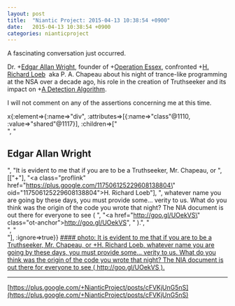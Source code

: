```yaml
---
layout: post
title:  "Niantic Project: 2015-04-13 10:38:54 +0900"
date:   2015-04-13 10:38:54 +0900
categories: nianticproject
---
```

A fascinating conversation just occurred. 

Dr. +[Edgar Allan Wright](https://plus.google.com/110289508116377658380 ""), founder of +[Operation Essex](https://plus.google.com/101577681173166935630 ""), confronted +[H. Richard Loeb](https://plus.google.com/117506125229608138804 "")  aka P. A. Chapeau about his night of trance-like programming at the NSA over a decade ago, his role in the creation of Truthseeker and its impact on +[A Detection Algorithm](https://plus.google.com/114076692022231059864 "").

I will not comment on any of the assertions concerning me at this time.

x{:element=>{:name=>"div", :attributes=>[{:name=>"class"@1110, :value=>"shared"@1117}], :children=>["<br />", "<h2>Edgar Allan Wright</h2>", "It is evident to me that if you are to be a Truthseeker, Mr. Chapeau, or ", [["+"], "<a class=\"proflink\" href=\"https://plus.google.com/117506125229608138804\" oid=\"117506125229608138804\">H. Richard Loeb</a>"], ", whatever name you are going by these days, you must provide some... verity to us. What do you think was the origin of the code you wrote that night? The NIA document is out there for everyone to see ( ", "<a href=\"http://goo.gl/UOekVS\" class=\"ot-anchor\">http://goo.gl/UOekVS</a>", " ).", "<br />", "<br />"], :ignore=>true}}
[#### photo: It is evident to me that if you are to be a Truthseeker, Mr. Chapeau, or +H. Richard Loeb, whatever name you are going by these days, you must provide some... verity to us. What do you think was the origin of the code you wrote that night? The NIA document is out there for everyone to see ( http://goo.gl/UOekVS ).](https://lh3.googleusercontent.com/-7RR0J2CEmvk/VSsTr8R-0KI/AAAAAAAAAFg/h9Ap7FPPQWk/w400-h390/verity.jpg "")
- - -
[https://plus.google.com/+NianticProject/posts/cFVKjUnG5nS](https://plus.google.com/+NianticProject/posts/cFVKjUnG5nS)
